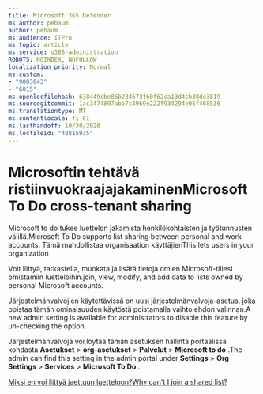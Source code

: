 ```yaml
---
title: Microsoft 365 Defender
ms.author: pebaum
author: pebaum
ms.audience: ITPro
ms.topic: article
ms.service: o365-administration
ROBOTS: NOINDEX, NOFOLLOW
localization_priority: Normal
ms.custom:
- "9003043"
- "6015"
ms.openlocfilehash: 638449cbe86b284673f60f62ca13d4cb38de3819
ms.sourcegitcommit: 1ac3474897abb7c4969e222f934294e05f468536
ms.translationtype: MT
ms.contentlocale: fi-FI
ms.lasthandoff: 10/30/2020
ms.locfileid: "48815935"
---
```

# <a name="microsoft-to-do-cross-tenant-sharing"></a><span data-ttu-id="5d79e-102">Microsoftin tehtävä ristiinvuokraajajakaminen</span><span class="sxs-lookup"><span data-stu-id="5d79e-102">Microsoft To Do cross-tenant sharing</span></span>

<span data-ttu-id="5d79e-103">Microsoft to do tukee luettelon jakamista henkilökohtaisten ja työtunnusten välillä.</span><span class="sxs-lookup"><span data-stu-id="5d79e-103">Microsoft To Do supports list sharing between personal and work accounts.</span></span> <span data-ttu-id="5d79e-104">Tämä mahdollistaa organisaation käyttäjien</span><span class="sxs-lookup"><span data-stu-id="5d79e-104">This lets users in your organization</span></span>

<span data-ttu-id="5d79e-105">Voit liittyä, tarkastella, muokata ja lisätä tietoja omien Microsoft-tiliesi omistamiin luetteloihin.</span><span class="sxs-lookup"><span data-stu-id="5d79e-105">join, view, modify, and add data to lists owned by personal Microsoft accounts.</span></span>

<span data-ttu-id="5d79e-106">Järjestelmänvalvojien käytettävissä on uusi järjestelmänvalvoja-asetus, joka poistaa tämän ominaisuuden käytöstä poistamalla vaihto ehdon valinnan.</span><span class="sxs-lookup"><span data-stu-id="5d79e-106">A new admin setting is available for administrators to disable this feature by un-checking the option.</span></span>

<span data-ttu-id="5d79e-107">Järjestelmänvalvoja voi löytää tämän asetuksen hallinta portaalissa kohdasta **Asetukset**  >  **org-asetukset**  >  **Palvelut**  >  **Microsoft to do** .</span><span class="sxs-lookup"><span data-stu-id="5d79e-107">The admin can find this setting in the admin portal under **Settings** > **Org Settings** > **Services** > **Microsoft To Do** .</span></span>  

[<span data-ttu-id="5d79e-108">Miksi en voi liittyä jaettuun luetteloon?</span><span class="sxs-lookup"><span data-stu-id="5d79e-108">Why can't I join a shared list?</span></span>](https://support.microsoft.com/office/why-can-t-i-join-a-shared-list-3a6195de-e3a8-437a-b562-7c8c011dc574?ui=en-us&rs=en-us&ad=us)